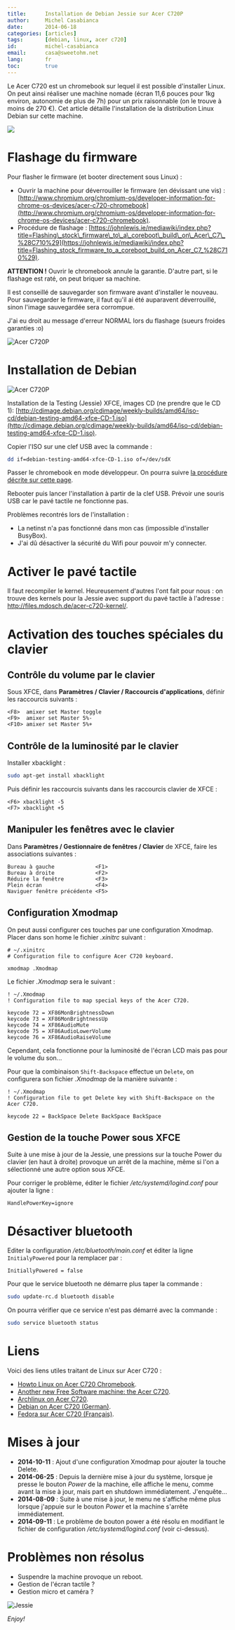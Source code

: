 ```yaml
---
title:      Installation de Debian Jessie sur Acer C720P
author:     Michel Casabianca
date:       2014-06-18
categories: [articles]
tags:       [debian, linux, acer c720]
id:         michel-casabianca
email:      casa@sweetohm.net
lang:       fr
toc:        true
---
```


Le Acer C720 est un chromebook sur lequel il est possible d'installer Linux. On peut ainsi réaliser une machine nomade (écran 11,6 pouces pour 1kg environ, autonomie de plus de 7h) pour un prix raisonnable (on le trouve à moins de 270 €). Cet article détaille l'installation de la distribution Linux Debian sur cette machine.

<!--more-->

![](debian-jessie-acer-c720p-logo.png)

Flashage du firmware
====================

Pour flasher le firmware (et booter directement sous Linux) :

- Ouvrir la machine pour déverrouiller le firmware (en dévissant une vis) :
  [http://www.chromium.org/chromium-os/developer-information-for-chrome-os-devices/acer-c720-chromebook](http://www.chromium.org/chromium-os/developer-information-for-chrome-os-devices/acer-c720-chromebook).
- Procédure de flashage : 
  [https://johnlewis.ie/mediawiki/index.php?title=Flashing\_stock\_firmware\_to\_a\_coreboot\_build\_on\_Acer\_C7\_%28C710%29](https://johnlewis.ie/mediawiki/index.php?title=Flashing_stock_firmware_to_a_coreboot_build_on_Acer_C7_%28C710%29).

**ATTENTION !** Ouvrir le chromebook annule la garantie. D'autre part, si le flashage est raté, on peut briquer sa machine.

Il est conseillé de sauvegarder son firmware avant d'installer le nouveau. Pour sauvegarder le firmware, il faut qu'il ai été auparavent déverrouillé, sinon l'image sauvegardée sera corrompue.

J'ai eu droit au message d'erreur NORMAL lors du flashage (sueurs froides garanties :o)

![Acer C720P](debian-jessie-acer-c720p-ouverture.png)

Installation de Debian
======================

![Acer C720P](debian-jessie-acer-c720p-machine.png)

Installation de la Testing (Jessie) XFCE, images CD (ne prendre que le CD 1): [http://cdimage.debian.org/cdimage/weekly-builds/amd64/iso-cd/debian-testing-amd64-xfce-CD-1.iso](http://cdimage.debian.org/cdimage/weekly-builds/amd64/iso-cd/debian-testing-amd64-xfce-CD-1.iso).

Copier l'ISO sur une clef USB avec la commande :

```bash
dd if=debian-testing-amd64-xfce-CD-1.iso of=/dev/sdX
```

Passer le chromebook en mode développeur. On pourra suivre [la procédure décrite sur cette page](http://www.linux.com/learn/tutorials/764181-how-to-install-linux-on-an-acer-c720-chromebook).

Rebooter puis lancer l'installation à partir de la clef USB. Prévoir une souris USB car le pavé tactile ne fonctionne pas.

Problèmes recontrés lors de l'installation :

- La netinst n'a pas fonctionné dans mon cas (impossible d'installer BusyBox).
- J'ai dû désactiver la sécurité du Wifi pour pouvoir m'y connecter.

Activer le pavé tactile
=======================

Il faut recompiler le kernel. Heureusement d'autres l'ont fait pour nous : on trouve des kernels pour la Jessie avec support du pavé tactile à l'adresse : <http://files.mdosch.de/acer-c720-kernel/>.

Activation des touches spéciales du clavier
===========================================

Contrôle du volume par le clavier
---------------------------------

Sous XFCE, dans **Paramètres / Clavier / Raccourcis d'applications**, définir les raccourcis suivants :

```
<F8>  amixer set Master toggle
<F9>  amixer set Master 5%-
<F10> amixer set Master 5%+
```

Contrôle de la luminosité par le clavier
----------------------------------------

Installer xbacklight :

```bash
sudo apt-get install xbacklight
```

Puis définir les raccourcis suivants dans les raccourcis clavier de XFCE :

```
<F6> xbacklight -5
<F7> xbacklight +5
```

Manipuler les fenêtres avec le clavier
--------------------------------------

Dans **Paramètres / Gestionnaire de fenêtres / Clavier** de XFCE, faire les associations suivantes :

```
Bureau à gauche             <F1>
Bureau à droite             <F2>
Réduire la fenêtre          <F3>
Plein écran                 <F4>
Naviguer fenêtre précédente <F5>
```

Configuration Xmodmap
---------------------

On peut aussi configurer ces touches par une configuration Xmodmap. Placer dans son home le fichier *.xinitrc* suivant :

```
# ~/.xinitrc
# Configuration file to configure Acer C720 keyboard.

xmodmap .Xmodmap
```

Le fichier *.Xmodmap* sera le suivant :

```
! ~/.Xmodmap
! Configuration file to map special keys of the Acer C720.

keycode 72 = XF86MonBrightnessDown
keycode 73 = XF86MonBrightnessUp
keycode 74 = XF86AudioMute
keycode 75 = XF86AudioLowerVolume
keycode 76 = XF86AudioRaiseVolume
```

Cependant, cela fonctionne pour la luminosité de l'écran LCD mais pas pour le volume du son... 

Pour que la combinaison `Shift-Backspace` effectue un `Delete`, on configurera son fichier *.Xmodmap* de la manière suivante :

```
! ~/.Xmodmap
! Configuration file to get Delete key with Shift-Backspace on the Acer C720.

keycode 22 = BackSpace Delete BackSpace BackSpace
```

Gestion de la touche Power sous XFCE
------------------------------------

Suite à une mise à jour de la Jessie, une pressions sur la touche Power du clavier (en haut à droite) provoque un arrêt de la machine, même si l'on a sélectionné une autre option sous XFCE.

Pour corriger le problème, éditer le fichier */etc/systemd/logind.conf* pour ajouter la ligne :

```
HandlePowerKey=ignore
```

Désactiver bluetooth
====================

Editer la configuration */etc/bluetooth/main.conf* et éditer la ligne `InitialyPowered` pour la remplacer par :

```
InitiallyPowered = false
```

Pour que le service bluetooth ne démarre plus taper la commande :

```bash
sudo update-rc.d bluetooth disable
```

On pourra vérifier que ce service n'est pas démarré avec la commande :

```bash
sudo service bluetooth status
```

Liens
=====

Voici des liens utiles traitant de Linux sur Acer C720 :

- [Howto Linux on Acer C720 Chromebook](http://www.linux.com/learn/tutorials/764181-how-to-install-linux-on-an-acer-c720-chromebook).
- [Another new Free Software machine: the Acer C720](http://blogs.fsfe.org/the_unconventional/2014/04/20/acer-c720-chromebook-debian-gnu-linux/).
- [Archlinux on Acer C720](https://wiki.archlinux.org/index.php/Acer_C720_Chromebook).
- [Debian on Acer C720 (German)](http://blog.mdosch.de/2013/12/04/debian-gnulinux-auf-dem-chromebook-acer-c720-installieren/).
- [Fedora sur Acer C720 (Français)](http://forums.fedora-fr.org/viewtopic.php?id=61252).

Mises à jour
============

- **2014-10-11** : Ajout d'une configuration Xmodmap pour ajouter la touche Delete.
- **2014-06-25** : Depuis la dernière mise à jour du système, lorsque je presse le bouton *Power* de la machine, elle affiche le menu, comme avant la mise à jour, mais part en shutdown immédiatement. J'enquête...
- **2014-08-09** : Suite à une mise à jour, le menu ne s'affiche même plus lorsque j'appuie sur le bouton *Power* et la machine s'arrête immédiatement.
- **2014-09-11** : Le problème de bouton power a été résolu en modifiant le fichier de configuration */etc/systemd/logind.conf* (voir ci-dessus).

Problèmes non résolus
=====================

- Suspendre la machine provoque un reboot.
- Gestion de l'écran tactile ?
- Gestion micro et caméra ?

![Jessie](debian-jessie-acer-c720p-jessie.png)

*Enjoy!*

